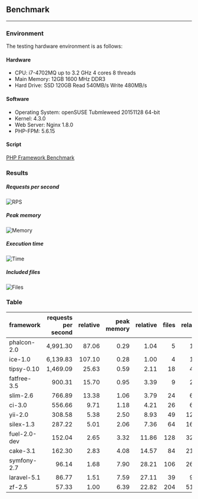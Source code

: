## Benchmark
***
### Environment
The testing hardware environment is as follows:

#### Hardware
* CPU: i7-4702MQ up to 3.2 GHz 4 cores 8 threads
* Main Memory: 12GB 1600 MHz DDR3
* Hard Drive: SSD 120GB Read 540MB/s Write 480MB/s

#### Software
* Operating System: openSUSE Tubmleweed 20151128 64-bit
* Kernel: 4.3.0
* Web Server: Nginx 1.8.0
* PHP-FPM: 5.6.15

#### Script
[PHP Framework Benchmark](https://github.com/kenjis/php-framework-benchmark)

### Results
##### Requests per second

![RPS](/img/doc/benchmark.jpg?v3)

##### Peak memory

![Memory](/img/doc/benchmark2.jpg?v3)

##### Execution time

![Time](/img/doc/benchmark3.jpg?v3)

##### Included files

![Files](/img/doc/benchmark4.jpg?v3)

### Table
|framework          |requests per second|relative|peak memory|relative|files|relative|
|-------------------|------------------:|-------:|----------:|-------:|----:|-------:|
|phalcon-2.0        |           4,991.30|   87.06|       0.29|    1.04|    5|    1.25|
|ice-1.0            |           6,139.83|  107.10|       0.28|    1.00|    4|    1.00|
|tipsy-0.10         |           1,469.09|   25.63|       0.59|    2.11|   18|    4.50|
|fatfree-3.5        |             900.31|   15.70|       0.95|    3.39|    9|    2.25|
|slim-2.6           |             766.89|   13.38|       1.06|    3.79|   24|    6.00|
|ci-3.0             |             556.66|    9.71|       1.18|    4.21|   26|    6.50|
|yii-2.0            |             308.58|    5.38|       2.50|    8.93|   49|   12.25|
|silex-1.3          |             287.22|    5.01|       2.06|    7.36|   64|   16.00|
|fuel-2.0-dev       |             152.04|    2.65|       3.32|   11.86|  128|   32.00|
|cake-3.1           |             162.30|    2.83|       4.08|   14.57|   84|   21.00|
|symfony-2.7        |              96.14|    1.68|       7.90|   28.21|  106|   26.50|
|laravel-5.1        |              86.77|    1.51|       7.59|   27.11|   39|    9.75|
|zf-2.5             |              57.33|    1.00|       6.39|   22.82|  204|   51.00|
